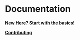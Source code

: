 # Documentation
[**New Here? Start with the basics!**](tutorial)

[**Contributing**](Contributing.md)